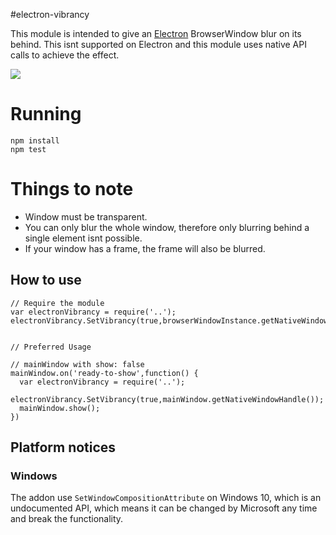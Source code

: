 #electron-vibrancy

This module is intended to give an [Electron](https://github.com/electron/electron) BrowserWindow blur on its behind. This isnt supported on Electron and this module uses native API calls to achieve the effect.

![](http://i.imgur.com/lf33RgK.jpg)


# Running
```
npm install
npm test
```


# Things to note
- Window must be transparent.
- You can only blur the whole window, therefore only blurring behind a single element isnt possible.
- If your window has a frame, the frame will also be blurred.

## How to use

```
// Require the module
var electronVibrancy = require('..');
electronVibrancy.SetVibrancy(true,browserWindowInstance.getNativeWindowHandle());


// Preferred Usage

// mainWindow with show: false
mainWindow.on('ready-to-show',function() {
  var electronVibrancy = require('..');
  electronVibrancy.SetVibrancy(true,mainWindow.getNativeWindowHandle());
  mainWindow.show();
})

```


## Platform notices

### Windows
The addon use ```SetWindowCompositionAttribute``` on Windows 10, which is an undocumented API, which means it can be changed by Microsoft any time and break the functionality.
